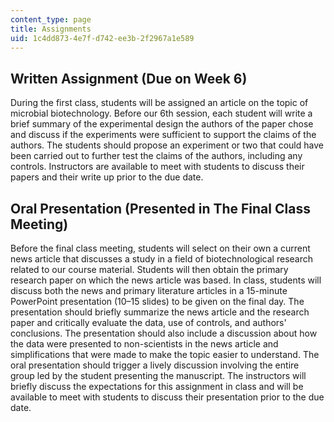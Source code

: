 ```yaml
---
content_type: page
title: Assignments
uid: 1c4dd873-4e7f-d742-ee3b-2f2967a1e589
---
```


Written Assignment (Due on Week 6)
----------------------------------

During the first class, students will be assigned an article on the topic of microbial biotechnology. Before our 6th session, each student will write a brief summary of the experimental design the authors of the paper chose and discuss if the experiments were sufficient to support the claims of the authors. The students should propose an experiment or two that could have been carried out to further test the claims of the authors, including any controls. Instructors are available to meet with students to discuss their papers and their write up prior to the due date.

Oral Presentation (Presented in The Final Class Meeting)
--------------------------------------------------------

Before the final class meeting, students will select on their own a current news article that discusses a study in a field of biotechnological research related to our course material. Students will then obtain the primary research paper on which the news article was based. In class, students will discuss both the news and primary literature articles in a 15-minute PowerPoint presentation (10–15 slides) to be given on the final day. The presentation should briefly summarize the news article and the research paper and critically evaluate the data, use of controls, and authors' conclusions. The presentation should also include a discussion about how the data were presented to non-scientists in the news article and simplifications that were made to make the topic easier to understand. The oral presentation should trigger a lively discussion involving the entire group led by the student presenting the manuscript. The instructors will briefly discuss the expectations for this assignment in class and will be available to meet with students to discuss their presentation prior to the due date.